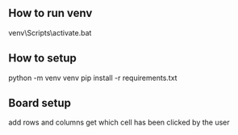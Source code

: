 ## How to run venv
venv\Scripts\activate.bat


## How to setup 
python -m venv venv
pip install -r requirements.txt


## Board setup
add rows and columns
get which cell has been clicked by the user
